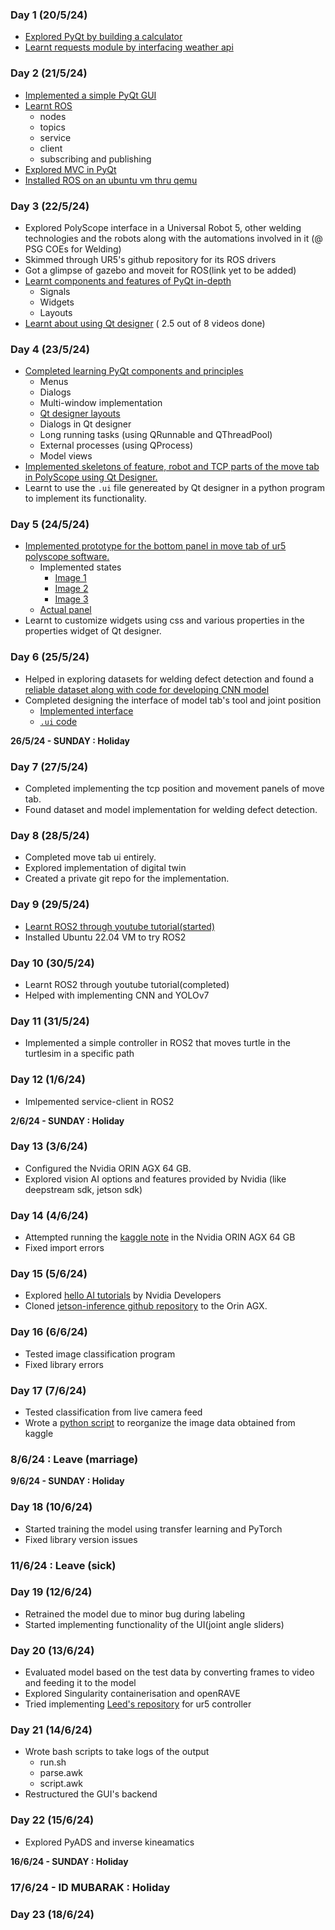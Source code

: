 ### Day 1 (20/5/24)
- [Explored PyQt by building a calculator](./calculator.py)
- [Learnt requests module by interfacing weather api](./weatherAPI.py)

### Day 2 (21/5/24)
- [Implemented a simple PyQt GUI](./printToConsole.py)
- [Learnt ROS](https://youtube.com/playlist?list=PLLSegLrePWgIbIrA4iehUQ-impvIXdd9Q&si=cJwYn6-BzNe0fUXn)
    - nodes
    - topics
    - service
    - client 
    - subscribing and publishing
- [Explored MVC in PyQt](https://stackoverflow.com/questions/26698628/mvc-design-with-qt-designer-and-pyqt-pyside)
- [Installed ROS on an ubuntu vm thru qemu](https://youtu.be/wxxP39cNJOs?si=y4PSs5F1F44fqTKm)

### Day 3 (22/5/24)
- Explored PolyScope interface in a Universal Robot 5, other welding technologies and the robots along with the automations involved in it (@ PSG COEs for Welding)
- Skimmed through UR5's github repository for its ROS drivers
- Got a glimpse of gazebo and moveit for ROS(link yet to be added)
- [Learnt components and features of PyQt in-depth](https://www.pythonguis.com/tutorials)
    - Signals
    - Widgets
    - Layouts
- [Learnt about using Qt designer](https://youtube.com/playlist?list=PLYf4Vz9V1ESrVD_NMDlwRjgo8jn2UNEND&si=i0n0HvsFHqAoQWK5) ( 2.5 out of 8 videos done)
  
### Day 4 (23/5/24)
- [Completed learning PyQt components and principles](https://www.pythonguis.com/tutorials)
    - Menus
    - Dialogs
    - Multi-window implementation
    - [Qt designer layouts](./images/ui_v1_may_23(day_4).png)
    - Dialogs in Qt designer
    - Long running tasks (using QRunnable and QThreadPool)
    - External processes (using QProcess)
    - Model views
- [Implemented skeletons of feature, robot and TCP parts of the move tab in PolyScope using Qt Designer.](./mainUI_v1.ui)
- Learnt to use the `.ui` file genereated by Qt designer in a python program to implement its functionality.

### Day 5 (24/5/24)
- [Implemented prototype for the bottom panel in move tab of ur5 polyscope software.](./mainUI_v2.ui)
    - Implemented states
        - [Image 1](./images/ui_v2_may_24(day_5)_1.png)
        - [Image 2](./images/ui_v2_may_24(day_5)_2.png)
        - [Image 3](./images/ui_v2_may_24(day_5)_3.png)
    - [Actual panel](./images/move_polyscope_ur5.png)
- Learnt to customize widgets using css and various properties in the properties widget of Qt designer.

### Day 6 (25/5/24)
- Helped in exploring datasets for welding defect detection and found a [reliable dataset along with code for developing CNN model](https://www.kaggle.com/code/mayankgupta1609/model-1)
- Completed designing the interface of model tab's tool and joint position
    - [Implemented interface](./images/ui_v2_may_25(day_6).png)
    - [`.ui` code](./mainUI_v2_may_25.ui)

__26/5/24 - SUNDAY : Holiday__

### Day 7 (27/5/24)
- Completed implementing the tcp position and movement panels of move tab.
- Found dataset and model implementation for welding defect detection.
### Day 8 (28/5/24)
- Completed move tab ui entirely.
- Explored implementation of digital twin
- Created a private git repo for the implementation.
### Day 9 (29/5/24)
- [Learnt ROS2 through youtube tutorial(started)](https://youtube.com/playlist?list=PLLSegLrePWgJudpPUof4-nVFHGkB62Izy&si=ayoYlhHKQpKyhZMt)
- Installed Ubuntu 22.04 VM to try ROS2
### Day 10 (30/5/24)
- Learnt ROS2 through youtube tutorial(completed)
- Helped with implementing CNN and YOLOv7
### Day 11 (31/5/24)
- Implemented a simple controller in ROS2 that moves turtle in the turtlesim in a specific path
### Day 12 (1/6/24)
- Imlpemented service-client in ROS2

__2/6/24 - SUNDAY : Holiday__
### Day 13 (3/6/24)
- Configured the Nvidia ORIN AGX 64 GB.
- Explored vision AI options and features provided by Nvidia (like deepstream sdk, jetson sdk)
### Day 14 (4/6/24)
- Attempted running the [kaggle note](https://www.kaggle.com/code/mayankgupta1609/model-1) in the Nvidia ORIN AGX 64 GB
- Fixed import errors
### Day 15 (5/6/24)
- Explored [hello AI tutorials](https://youtube.com/playlist?list=PL5B692fm6--uQRRDTPsJDp4o0xbzkoyf8&si=lk2ME102RYzRw8NQ) by Nvidia Developers
- Cloned [jetson-inference github repository](https://github.com/dusty-nv/jetson-inference) to the Orin AGX.
### Day 16 (6/6/24)
- Tested image classification program
- Fixed library errors 
### Day 17 (7/6/24)
- Tested classification from live camera feed
- Wrote a [python script](./operate_files.py) to reorganize the image data obtained from kaggle
### 8/6/24 : Leave (marriage)

__9/6/24 - SUNDAY : Holiday__

### Day 18 (10/6/24)
- Started training the model using transfer learning and PyTorch
- Fixed library version issues

### 11/6/24 : Leave (sick)


### Day 19 (12/6/24)
- Retrained the model due to minor bug during labeling
- Started implementing functionality of the UI(joint angle sliders)

### Day 20 (13/6/24)
- Evaluated model based on the test data by converting frames to video and feeding it to the model
- Explored Singularity containerisation and openRAVE 
- Tried implementing [Leed's repository](https://github.com/roboticsleeds/ur5controller/tree/master) for ur5 controller
### Day 21 (14/6/24)
- Wrote bash scripts to take logs of the output
    - run.sh
    - parse.awk
    - script.awk
- Restructured the GUI's backend
### Day 22 (15/6/24)
- Explored PyADS and inverse kineamatics


__16/6/24 - SUNDAY : Holiday__

### 17/6/24 - ID MUBARAK : Holiday

### Day 23 (18/6/24)
